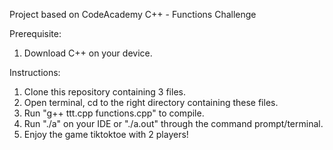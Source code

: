 Project based on CodeAcademy C++ - Functions Challenge

Prerequisite:
1. Download C++ on your device.

Instructions:
1. Clone this repository containing 3 files.
2. Open terminal, cd to the right directory containing these files.
3. Run "g++ ttt.cpp functions.cpp" to compile.
4. Run "./a" on your IDE or "./a.out" through the command prompt/terminal.
5. Enjoy the game tiktoktoe with 2 players!
